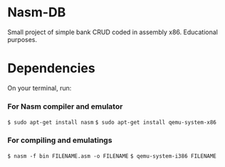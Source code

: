 # Nasm-DB
Small project of simple bank CRUD coded in assembly x86. Educational purposes.

# Dependencies
On your terminal, run:

### For Nasm compiler and emulator
` $ sudo apt-get install nasm `
` $ sudo apt-get install qemu-system-x86 `

### For compiling and emulatings
` $ nasm -f bin FILENAME.asm -o FILENAME `
` $ qemu-system-i386 FILENAME `
